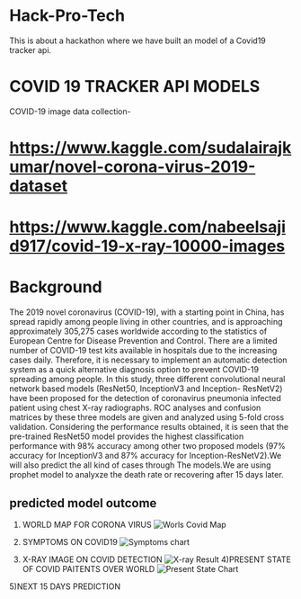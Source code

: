 # Hack-Pro-Tech
This is about a hackathon where we have built an model of a Covid19 tracker api.

# COVID 19 TRACKER API MODELS
COVID-19 image data collection-
# https://www.kaggle.com/sudalairajkumar/novel-corona-virus-2019-dataset
# https://www.kaggle.com/nabeelsajid917/covid-19-x-ray-10000-images
# Background
The 2019 novel coronavirus (COVID-19), with a starting point in China, has spread rapidly
among people living in other countries, and is approaching approximately 305,275 cases  worldwide according to the statistics of European Centre for Disease Prevention and Control.  There are a limited number of COVID-19 test kits available in hospitals due to the increasing  cases daily. Therefore, it is necessary to implement an automatic detection system as a quick  alternative diagnosis option to prevent COVID-19 spreading among people. In this study, three  different convolutional neural network based models (ResNet50, InceptionV3 and Inception-  ResNetV2) have been proposed for the detection of coronavirus pneumonia infected patient  using chest X-ray radiographs. ROC analyses and confusion matrices by these three models are  given and analyzed using 5-fold cross validation. Considering the performance results obtained,  it is seen that the pre-trained ResNet50 model provides the highest classification performance  with 98% accuracy among other two proposed models (97% accuracy for InceptionV3 and 87%  accuracy for Inception-ResNetV2).We will also predict the all kind of cases through
The models.We are using prophet model to analyxze the death rate or recovering after 15 days later.

## predicted model outcome
1)  WORLD MAP FOR CORONA VIRUS 
![Worls Covid Map](https://user-images.githubusercontent.com/43465317/80907563-e734c600-8d35-11ea-92ea-079a673b8b93.png)

2) SYMPTOMS ON COVID19
 ![Symptoms chart](https://user-images.githubusercontent.com/43465317/80907686-95407000-8d36-11ea-85c1-4c4dda8ecf7b.png)
3) X-RAY IMAGE ON COVID DETECTION
 ![X-ray Result](https://user-images.githubusercontent.com/43465317/80907729-0849e680-8d37-11ea-8e18-4899677dfd0a.png)
 4)PRESENT STATE OF COVID PAITENTS OVER WORLD
  ![Present State Chart](https://user-images.githubusercontent.com/43465317/80907809-873f1f00-8d37-11ea-89ae-ff066ca21ce5.png)
  
 5)NEXT 15 DAYS PREDICTION
  
 
